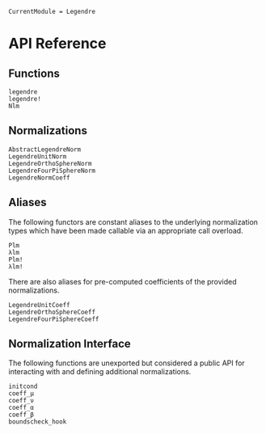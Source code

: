 ```@meta
CurrentModule = Legendre
```
# API Reference

## Functions

```@docs
legendre
legendre!
Nlm
```

## Normalizations

```@docs
AbstractLegendreNorm
LegendreUnitNorm
LegendreOrthoSphereNorm
LegendreFourPiSphereNorm
LegendreNormCoeff
```

## Aliases

The following functors are constant aliases to the underlying normalization types which have
been made callable via an appropriate call overload.

```@docs
Plm
λlm
Plm!
λlm!
```

There are also aliases for pre-computed coefficients of the provided normalizations.
```@docs
LegendreUnitCoeff
LegendreOrthoSphereCoeff
LegendreFourPiSphereCoeff
```

## Normalization Interface

The following functions are unexported but considered a public API for interacting with
and defining additional normalizations.

```@docs
initcond
coeff_μ
coeff_ν
coeff_α
coeff_β
boundscheck_hook
```
